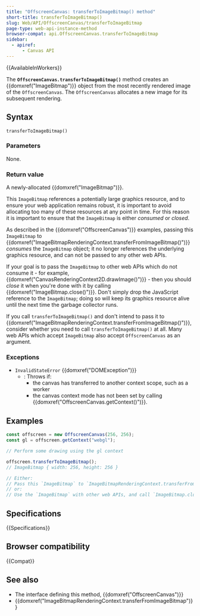 ```yaml
---
title: "OffscreenCanvas: transferToImageBitmap() method"
short-title: transferToImageBitmap()
slug: Web/API/OffscreenCanvas/transferToImageBitmap
page-type: web-api-instance-method
browser-compat: api.OffscreenCanvas.transferToImageBitmap
sidebar:
  - apiref:
      - Canvas API
---
```


{{AvailableInWorkers}}

The **`OffscreenCanvas.transferToImageBitmap()`** method creates an {{domxref("ImageBitmap")}} object from the most recently rendered image of the `OffscreenCanvas`. The `OffscreenCanvas` allocates a new image for its subsequent rendering.

## Syntax

```js-nolint
transferToImageBitmap()
```

### Parameters

None.

### Return value

A newly-allocated {{domxref("ImageBitmap")}}.

This `ImageBitmap` references a potentially large graphics resource, and to ensure your web application remains robust, it is important to avoid allocating too many of these resources at any point in time. For this reason it is important to ensure that the `ImageBitmap` is either _consumed_ or _closed_.

As described in the {{domxref("OffscreenCanvas")}} examples, passing this `ImageBitmap` to {{domxref("ImageBitmapRenderingContext.transferFromImageBitmap()")}} _consumes_ the `ImageBitmap` object; it no longer references the underlying graphics resource, and can not be passed to any other web APIs.

If your goal is to pass the `ImageBitmap` to other web APIs which do not consume it - for example, {{domxref("CanvasRenderingContext2D.drawImage()")}} - then you should _close_ it when you're done with it by calling {{domxref("ImageBitmap.close()")}}. Don't simply drop the JavaScript reference to the `ImageBitmap`; doing so will keep its graphics resource alive until the next time the garbage collector runs.

If you call `transferToImageBitmap()` and don't intend to pass it to {{domxref("ImageBitmapRenderingContext.transferFromImageBitmap()")}}, consider whether you need to call `transferToImageBitmap()` at all. Many web APIs which accept `ImageBitmap` also accept `OffscreenCanvas` as an argument.

### Exceptions

- `InvalidStateError` {{domxref("DOMException")}}
  - : Throws if:
    - the canvas has transferred to another context scope, such as a worker
    - the canvas context mode has not been set by calling {{domxref("OffscreenCanvas.getContext()")}}.

## Examples

```js
const offscreen = new OffscreenCanvas(256, 256);
const gl = offscreen.getContext("webgl");

// Perform some drawing using the gl context

offscreen.transferToImageBitmap();
// ImageBitmap { width: 256, height: 256 }

// Either:
// Pass this `ImageBitmap` to `ImageBitmapRenderingContext.transferFromImageBitmap`
// or:
// Use the `ImageBitmap` with other web APIs, and call `ImageBitmap.close()`!
```

## Specifications

{{Specifications}}

## Browser compatibility

{{Compat}}

## See also

- The interface defining this method, {{domxref("OffscreenCanvas")}}
- {{domxref("ImageBitmapRenderingContext.transferFromImageBitmap")}}
